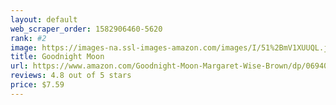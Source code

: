 ```yaml
---
layout: default 
﻿web_scraper_order: 1582906460-5620
rank: #2
image: https://images-na.ssl-images-amazon.com/images/I/51%2BmV1XUUQL.jpg
title: Goodnight Moon
url: https://www.amazon.com/Goodnight-Moon-Margaret-Wise-Brown/dp/0694003611/ref=zg_mw_books_2?_encoding=UTF8&psc=1&refRID=TBMNK4Y038MCV8ZD423X
reviews: 4.8 out of 5 stars
price: $7.59 
---
```

